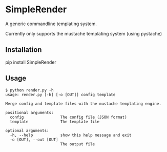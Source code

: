 SimpleRender
=========

A generic commandline templating system.

Currently only supports the mustache templating system (using pystache)

Installation
---

pip install SimpleRender

Usage
---
```
$ python render.py -h
usage: render.py [-h] [-o [OUT]] config template

Merge config and template files with the mustache templating engine.

positional arguments:
  config                The config file (JSON format)
  template              The template file

optional arguments:
  -h, --help            show this help message and exit
  -o [OUT], --out [OUT]
                        The output file
```
